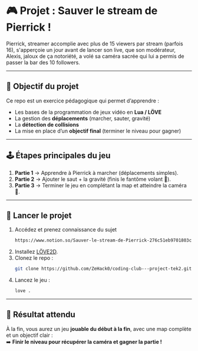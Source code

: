 # 🎮 Projet : Sauver le stream de Pierrick !

Pierrick, streamer accomplie avec plus de 15 viewers par stream (parfois 16),
s'apperçoie un jour avant de lancer son live, que son modérateur, Alexis, jaloux de ça notoriété,
a volé sa caméra sacrée qui lui a permis de passer la bar des 10 followers.

---

## 📌 Objectif du projet  
Ce repo est un exercice pédagogique qui permet d’apprendre :  
- Les bases de la programmation de jeux vidéo en **Lua / LÖVE**  
- La gestion des **déplacements** (marcher, sauter, gravité)  
- La **détection de collisions**
- La mise en place d’un **objectif final** (terminer le niveau pour gagner)  

---

## 🕹️ Étapes principales du jeu  
1. **Partie 1** → Apprendre à Pierrick à marcher (déplacements simples).  
2. **Partie 2** → Ajouter le saut + la gravité (finis le fantôme volant 👻).  
3. **Partie 3** → Terminer le jeu en complétant la map et atteindre la caméra 🎯.  

---

## 🚀 Lancer le projet  
1. Accédez et prenez connaissance du sujet
   ```bash
   https://www.notion.so/Sauver-le-stream-de-Pierrick-276c51eb9701803c893aead2b5284921
   ```
2. Installez [LÖVE2D](https://love2d.org/).  
3. Clonez le repo :  
   ```bash
   git clone https://github.com/ZeHack0/coding-club---project-tek2.git
   ```  
4. Lancez le jeu :  
   ```bash
   love .
   ```  

---

## 🎉 Résultat attendu  
À la fin, vous aurez un jeu **jouable du début à la fin**, avec une map complète et un objectif clair :  
➡️ **Finir le niveau pour récupérer la caméra et gagner la partie !**  
